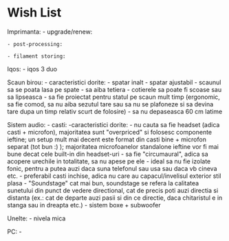 # Wish List

Imprimanta:
	- upgrade/renew:
		
	- post-processing:
		
	- filament storing:
		

Iqos: 
	- iqos 3 duo

Scaun birou: 
	- caracteristici dorite:
		- spatar inalt
		- spatar ajustabil
		- scaunul sa se poata lasa pe spate
		- sa aiba tetiera
		- cotierele sa poate fi scoase sau sa lipseasca
		- sa fie proiectat pentru statul pe scaun mult timp (ergonomic, sa fie comod, sa nu aiba sezutul tare sau sa nu se plafoneze si sa devina tare dupa un timp relativ scurt de folosire)
		- sa nu depaseasca 60 cm latime

Sistem audio:
	- casti:
		-caracteristici dorite:
			- nu cauta sa fie headset (adica casti + microfon), majoritatea sunt "overpriced" si folosesc componente ieftine; un setup mult mai decent este format din casti bine + microfon separat (tot bun :) ); majoritatea microfoanelor standalone ieftine vor fi mai bune decat cele built-in din headset-uri
			- sa fie "circumaural", adica sa acopere urechile in totalitate, sa nu apese pe ele
			- ideal sa nu fie izolate fonic, pentru a putea auzi daca suna telefonul sau usa sau daca vb cineva etc.
			- preferabil casti inchise, adica nu care au capacul/invelisul exterior stil plasa
			- "Soundstage" cat mai bun, soundstage se refera la calitatea sunetului din punct de vedere directional, cat de precis poti auzi directia si distanta (ex.: cat de departe auzi pasii si din ce directie, daca chitaristul e in stanga sau in dreapta etc.)
	- sistem boxe + subwoofer

Unelte:
	- nivela mica

PC:
	- 
